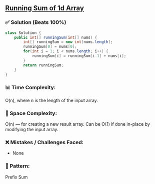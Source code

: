 ## [Running Sum of 1d Array](https://leetcode.com/problems/running-sum-of-1d-array/description/)

### ✅ Solution (Beats 100%)

```java
class Solution {
    public int[] runningSum(int[] nums) {
        int[] runningSum = new int[nums.length];
        runningSum[0] = nums[0];
        for(int i = 1; i < nums.length; i++) {
            runningSum[i] = runningSum[i-1] + nums[i];
        }
        return runningSum;
    }
}
````

### 📊 Time Complexity:

O(n), where n is the length of the input array.

### 🧠 Space Complexity:

O(n) — for creating a new result array.
Can be O(1) if done in-place by modifying the input array.

### ❌ Mistakes / Challenges Faced:

* None

### 🧩 Pattern:

Prefix Sum
